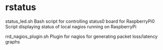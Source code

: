# rstatus

status_led.sh
Bash script for controlling status0 board for RaspberryPi0
Script displaying status of local nagios running on RaspberryPi

rrd_nagios_plugin.sh
Plugin for nagios for generating packet loss/latency graphs
